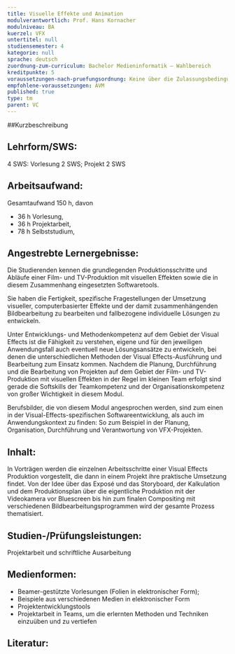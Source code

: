 ```yaml
---
title: Visuelle Effekte und Animation  
modulverantwortlich: Prof. Hans Kornacher
modulniveau: BA
kuerzel: VFX
untertitel: null
studiensemester: 4
kategorie: null
sprache: deutsch
zuordnung-zum-curriculum: Bachelor Medieninformatik – Wahlbereich
kreditpunkte: 5
voraussetzungen-nach-pruefungsordnung: Keine über die Zulassungsbedingungen hinausgehenden Voraussetzungen
empfohlene-voraussetzungen: AVM
published: true
type: tm
parent: VC
---
```


##Kurzbeschreibung


## Lehrform/SWS: 
4 SWS: Vorlesung 2 SWS; Projekt 2 SWS

## Arbeitsaufwand: 
Gesamtaufwand 150 h, davon 
- 36 h Vorlesung, 
- 36 h Projektarbeit,  
- 78 h Selbststudium, 

## Angestrebte Lernergebnisse:
Die Studierenden kennen die grundlegenden Produktionsschritte und Abläufe einer Film- und TV-Produktion mit visuellen Effekten sowie die in diesem Zusammenhang eingesetzten Softwaretools.

Sie haben die Fertigkeit, spezifische Fragestellungen der Umsetzung visueller, computerbasierter Effekte und der damit zusammenhängenden Bildbearbeitung zu bearbeiten und fallbezogene individuelle Lösungen zu entwickeln.

Unter Entwicklungs- und Methodenkompetenz auf dem Gebiet der Visual Effects ist die Fähigkeit zu verstehen, eigene und für den jeweiligen Anwendungsfall auch eventuell neue Lösungsansätze zu entwickeln, bei denen die unterschiedlichen Methoden der Visual Effects-Ausführung und Bearbeitung zum Einsatz kommen. Nachdem die Planung, Durchführung und die Bearbeitung von Projekten auf dem Gebiet der Film- und TV-Produktion mit visuellen Effekten in der Regel im kleinen Team erfolgt sind gerade die Softskills der Teamkompetenz und der Organisationskompetenz von großer Wichtigkeit in diesem Modul.

Berufsbilder, die von diesem Modul angesprochen werden, sind zum einen in der Visual-Effects-spezifischen Softwareentwicklung, als auch im Anwendungskontext zu finden: So zum Beispiel in der Planung, Organisation, Durchführung und Verantwortung von VFX-Projekten.

## Inhalt:
In Vorträgen werden die einzelnen Arbeitsschritte einer Visual Effects Produktion vorgestellt, die dann in einem Projekt ihre praktische Umsetzung findet. Von der Idee über das Exposé und das Storyboard, der Kalkulation und dem Produktionsplan über die eigentliche Produktion mit der Videokamera vor Bluescreen bis hin zum finalen Compositing mit verschiedenen Bildbearbeitungsprogrammen wird der gesamte Prozess thematisiert.

## Studien-/Prüfungsleistungen:
Projektarbeit und schriftliche Ausarbeitung

## Medienformen:
- Beamer-gestützte Vorlesungen (Folien in elektronischer Form); 
- Beispiele aus verschiedenen Medien in elektronischer Form
- Projektentwicklungstools
- Projektarbeit in Teams, um die erlernten Methoden und Techniken einzuüben und zu vertiefen

## Literatur:
